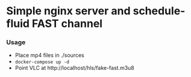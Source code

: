# Simple nginx server and schedule-fluid FAST channel

### Usage

 - Place mp4 files in ./sources
 - `docker-compose up -d`
 - Point VLC at http://localhost/hls/fake-fast.m3u8
 